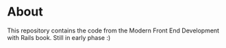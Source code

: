 # About
This repository contains the code from the Modern Front End Development with Rails book. Still in early phase :)